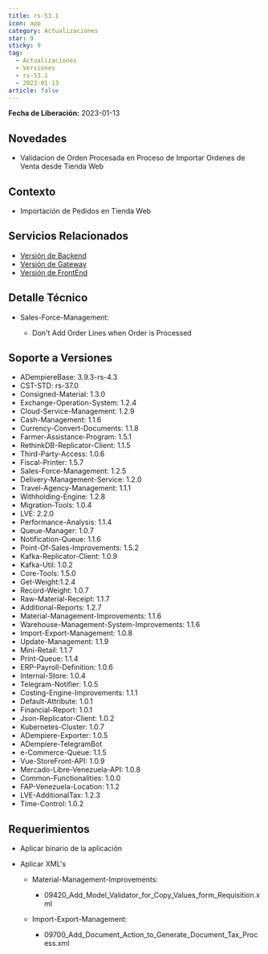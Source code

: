 ```yaml
---
title: rs-53.1
icon: app
category: Actualizaciones
star: 9
sticky: 9
tag:
  - Actualizaciones
  - Versiones
  - rs-53.1
  - 2023-01-13
article: false
---
```


**Fecha de Liberación:** 2023-01-13

## Novedades

 - Validacion de Orden Procesada en Proceso de Importar Ordenes de Venta desde Tienda Web
  
## Contexto

- Importación de Pedidos en Tienda Web




## Servicios Relacionados

- [Versión de Backend](https://github.com/erpcya/adempiere-customer-backend/releases/tag/rs-1.9.1)
- [Versión de Gateway](https://github.com/erpcya/gateway-customer-api/releases/tag/solop-rs-1.2.5)
- [Versión de FrontEnd](https://github.com/solop-develop/frontend-core/releases/tag/experimental-1.9.4)

## Detalle Técnico

- Sales-Force-Management:

  -  Don't Add Order Lines when Order is Processed
  
  

## Soporte a Versiones

- ADempiereBase: 3.9.3-rs-4.3
- CST-STD: rs-37.0
- Consigned-Material: 1.3.0
- Exchange-Operation-System: 1.2.4
- Cloud-Service-Management: 1.2.9
- Cash-Management: 1.1.6
- Currency-Convert-Documents: 1.1.8
- Farmer-Assistance-Program: 1.5.1
- RethinkDB-Replicator-Client: 1.1.5
- Third-Party-Access: 1.0.6
- Fiscal-Printer: 1.5.7
- Sales-Force-Management: 1.2.5
- Delivery-Management-Service: 1.2.0
- Travel-Agency-Management: 1.1.1
- Withholding-Engine: 1.2.8
- Migration-Tools: 1.0.4
- LVE: 2.2.0
- Performance-Analysis: 1.1.4
- Queue-Manager: 1.0.7
- Notification-Queue: 1.1.6
- Point-Of-Sales-Improvements: 1.5.2
- Kafka-Replicator-Client: 1.0.9
- Kafka-Util: 1.0.2
- Core-Tools: 1.5.0
- Get-Weight:1.2.4
- Record-Weight: 1.0.7
- Raw-Material-Receipt: 1.1.7
- Additional-Reports: 1.2.7
- Material-Management-Improvements: 1.1.6
- Warehouse-Management-System-Improvements: 1.1.6
- Import-Export-Management: 1.0.8
- Update-Management: 1.1.9
- Mini-Retail: 1.1.7
- Print-Queue: 1.1.4
- ERP-Payroll-Definition: 1.0.6
- Internal-Store: 1.0.4
- Telegram-Notifier: 1.0.5
- Costing-Engine-Improvements: 1.1.1
- Default-Attribute: 1.0.1
- Financial-Report: 1.0.1
- Json-Replicator-Client: 1.0.2
- Kubernetes-Cluster: 1.0.7
- ADempiere-Exporter: 1.0.5
- ADempiere-TelegramBot
- e-Commerce-Queue: 1.1.5
- Vue-StoreFront-API: 1.0.9
- Mercado-Libre-Venezuela-API: 1.0.8
- Common-Functionalities: 1.0.0
- FAP-Venezuela-Location: 1.1.2
- LVE-AdditionalTax: 1.2.3
- Time-Control: 1.0.2



## Requerimientos

- Aplicar binario de la aplicación
- Aplicar XML's
  
  - Material-Management-Improvements:
  
    - 09420_Add_Model_Validator_for_Copy_Values_form_Requisition.xml
  
  - Import-Export-Management:
  
    - 09700_Add_Document_Action_to_Generate_Document_Tax_Process.xml
